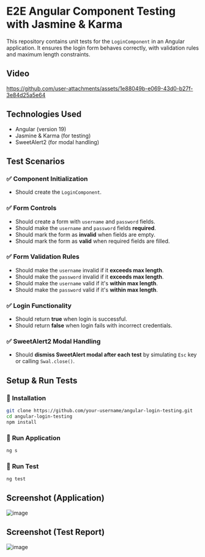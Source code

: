 # E2E Angular Component Testing with Jasmine & Karma

This repository contains unit tests for the `LoginComponent` in an Angular application. It ensures the login form behaves correctly, with validation rules and maximum length constraints.  

## **Video**  

https://github.com/user-attachments/assets/1e88049b-e069-43d0-b27f-3e84d25a5e64

## **Technologies Used**  
- Angular (version 19)
- Jasmine & Karma (for testing)  
- SweetAlert2 (for modal handling)  

## **Test Scenarios**  

### ✅ **Component Initialization**  
- Should create the `LoginComponent`.  

### ✅ **Form Controls**  
- Should create a form with `username` and `password` fields.  
- Should make the `username` and `password` fields **required**.  
- Should mark the form as **invalid** when fields are empty.  
- Should mark the form as **valid** when required fields are filled.  

### ✅ **Form Validation Rules**  
- Should make the `username` invalid if it **exceeds max length**.  
- Should make the `password` invalid if it **exceeds max length**.  
- Should make the `username` valid if it's **within max length**.  
- Should make the `password` valid if it's **within max length**.  

### ✅ **Login Functionality**  
- Should return **true** when login is successful.  
- Should return **false** when login fails with incorrect credentials.  

### ✅ **SweetAlert2 Modal Handling**  
- Should **dismiss SweetAlert modal after each test** by simulating `Esc` key or calling `Swal.close()`.  

## **Setup & Run Tests**  

### 📌 **Installation**  
```bash
git clone https://github.com/your-username/angular-login-testing.git
cd angular-login-testing
npm install
```

### 📌 **Run Application**  
```bash
ng s
```

### 📌 **Run Test**  
```bash
ng test
```

## Screenshot (Application)

![image](https://github.com/user-attachments/assets/46c0da3b-f972-423b-995c-bce69c0dda1a)

## Screenshot (Test Report)

![image](https://github.com/user-attachments/assets/6545d43f-9ed6-46f3-b064-40582663f6f3)


